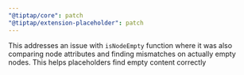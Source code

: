 ```yaml
---
"@tiptap/core": patch
"@tiptap/extension-placeholder": patch
---
```


This addresses an issue with `isNodeEmpty` function where it was also comparing node attributes and finding mismatches on actually empty nodes. This helps placeholders find empty content correctly

